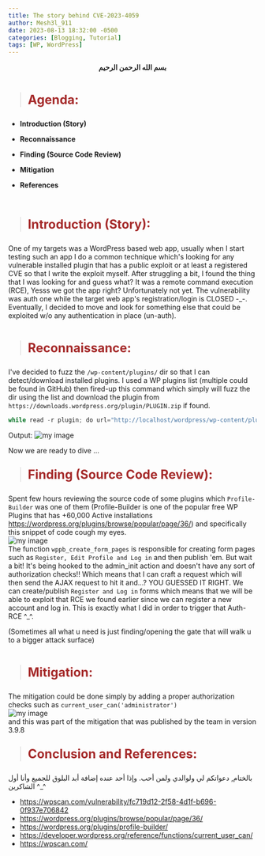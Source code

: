 ```yaml
---
title: The story behind CVE-2023-4059
author: Mesh3l_911
date: 2023-08-13 18:32:00 -0500
categories: [Blogging, Tutorial]
tags: [WP, WordPress]
---
```




<center><b> بسم الله الرحمن الرحيم </b></center><br> 


> <html><body><b><p style="color:#A52A2A;font-size:25px">Agenda:</p></b></body></html>

<ul><li><b>Introduction (Story)</b></li></ul>
<ul><li><b>Reconnaissance</b></li></ul>
<ul><li><b>Finding (Source Code Review)</b></li></ul>
<ul><li><b>Mitigation</b></li></ul>
<ul><li><b>References</b></li></ul>
<br>

> <html><body><b><p style="color:#A52A2A;font-size:25px">Introduction (Story):</p></b></body></html>

One of my targets was a WordPress based web app, usually when I start testing such an app I do a common technique which's looking for any vulnerable installed plugin that has a public exploit or at least a registered CVE so that I write the exploit myself. After struggling a bit, I found the thing that I was looking for and guess what? It was a remote command execution (RCE), Yesss we got the app right? Unfortunately not yet. The vulnerability was auth one while the target web app's registration/login is CLOSED -_-. Eventually, I decided to move and look for something else that could be exploited w/o any authentication in place (un-auth).
<br><br>
> <html><body><b><p style="color:#A52A2A;font-size:25px">Reconnaissance:</p></b></body></html>

I've decided to fuzz the  `/wp-content/plugins/` dir so that I can detect/download installed plugins. I used a WP plugins list (multiple could be found in GitHub) then fired-up this command which simply will fuzz the dir using the list and download the plugin from `https://downloads.wordpress.org/plugin/PLUGIN.zip` if found.

```python
while read -r plugin; do url="http://localhost/wordpress/wp-content/plugins/$plugin/"; wget --spider $url 2>&1 | grep -q '404 Not Found' || wget -nv "https://downloads.wordpress.org/plugin/$plugin.zip"; done < plugins.txt
```

Output:
![my image](eWPTXv2f/recon_cv.png)

Now we are ready to dive ...
<br>
> <html><body><b><p style="color:#A52A2A;font-size:25px">Finding (Source Code Review):</p></b></body></html>

Spent few hours reviewing the source code of some plugins which `Profile-Builder` was one of them (Profile-Builder is one of the popular free WP Plugins that has +60,000 Active installations https://wordpress.org/plugins/browse/popular/page/36/) and specifically this snippet of code cough my eyes.
<br>
![my image](eWPTXv2f/snippet_cv.png)
<br>
The function `wppb_create_form_pages` is responsible for creating form pages such as `Register, Edit Profile and Log in` and then publish 'em. But wait a bit! It's being hooked to the admin_init action and doesn't have any sort of authorization checks!! Which means that I can craft a request which will then send the AJAX request to hit it and...? YOU GUESSED IT RIGHT. We can create/publish `Register and Log in` forms which means that we will be able to exploit that RCE we found earlier since we can register a new account and log in.  This is exactly what I did in order to trigger that Auth-RCE ^_^. 

(Sometimes all what u need is just finding/opening the gate that will walk u to a bigger attack surface)
<br><br>
> <html><body><b><p style="color:#A52A2A;font-size:25px">Mitigation:</p></b></body></html>

The mitigation could be done simply by adding a proper authorization checks such as `current_user_can('administrator')`
<br>
![my image](eWPTXv2f/mitigation_cv.png)
<br>and this was part of the mitigation that was published by the team in version 3.9.8 <br>

> <html><body><b><p style="color:#A52A2A;font-size:25px">Conclusion and References:</p></b></body></html>

 بالختام, دعواتكم لي ولوالدي ولمن أحب.
 وإذا أحد عنده إضافة أبد البلوق للجميع وأنا أول الشاكرين ^_^

- https://wpscan.com/vulnerability/fc719d12-2f58-4d1f-b696-0f937e706842
-   https://wordpress.org/plugins/browse/popular/page/36/
-   https://wordpress.org/plugins/profile-builder/
-   https://developer.wordpress.org/reference/functions/current_user_can/
-   https://wpscan.com/

